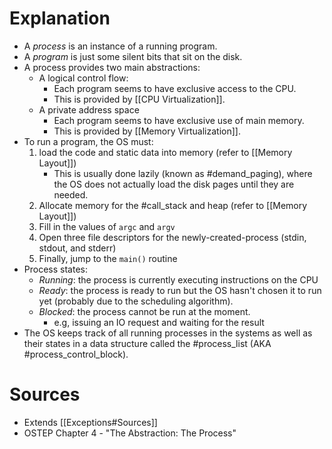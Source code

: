 # Explanation
- A *process* is an instance of a running program.
- A *program* is just some silent bits that sit on the disk.
- A process provides two main abstractions:
	- A logical control flow:
		- Each program seems to have exclusive access to the CPU.
		- This is provided by [[CPU Virtualization]].
	- A private address space
		- Each program seems to have exclusive use of main memory.
		- This is provided by [[Memory Virtualization]].
- To run a program, the OS must:
	1. load the code and static data into memory (refer to [[Memory Layout]])
		- This is usually done lazily (known as #demand_paging), where the OS does not actually load the disk pages until they are needed.
	2. Allocate memory for the #call_stack and heap (refer to [[Memory Layout]])
	3. Fill in the values of `argc` and `argv`
	4. Open three file descriptors for the newly-created-process (stdin, stdout, and stderr)
	5. Finally, jump to the `main()` routine 
- Process states:
	- *Running*: the process is currently executing instructions on the CPU
	- *Ready*: the process is ready to run but the OS hasn't chosen it to run yet (probably due to the scheduling algorithm).
	- *Blocked*: the process cannot be run at the moment.
		- e.g, issuing an IO request and waiting for the result
- The OS keeps track of all running processes in the systems as well as their states in a data structure called the #process_list (AKA #process_control_block).
# Sources
- Extends [[Exceptions#Sources]]
- OSTEP Chapter 4 - "The Abstraction: The Process"